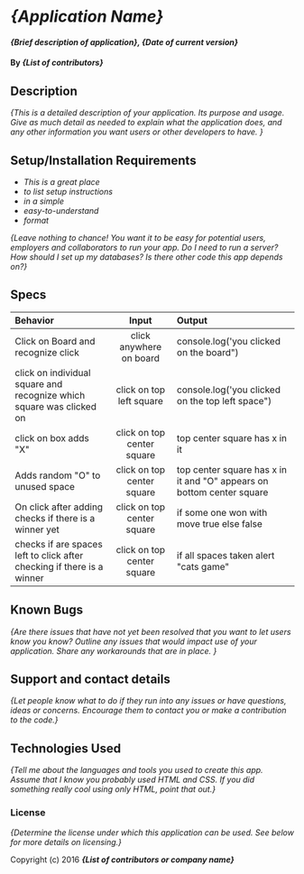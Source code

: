 # _{Application Name}_

#### _{Brief description of application}, {Date of current version}_

#### By _**{List of contributors}**_

## Description

_{This is a detailed description of your application. Its purpose and usage.  Give as much detail as needed to explain what the application does, and any other information you want users or other developers to have. }_

## Setup/Installation Requirements

* _This is a great place_
* _to list setup instructions_
* _in a simple_
* _easy-to-understand_
* _format_

_{Leave nothing to chance! You want it to be easy for potential users, employers and collaborators to run your app. Do I need to run a server? How should I set up my databases? Is there other code this app depends on?}_

## Specs

| Behavior | Input | Output |
| :-------- | :------: | :------|
|Click on Board and recognize click| click anywhere on board | console.log('you clicked on the board") |
|click on individual square and recognize which square was clicked on| click on top left square | console.log('you clicked on the top left space") |
click on box adds "X" | click on top center square | top center square has x in it |
| Adds random "O" to unused space| click on top center square | top center square has x in it and "O" appears on bottom center square 
| On click after adding checks if there is a winner yet | click on top center square | if some one won with move true else false |
|checks if are spaces left to click after checking if there is a winner | click on top center square| if all spaces taken alert "cats game"

## Known Bugs

_{Are there issues that have not yet been resolved that you want to let users know you know?  Outline any issues that would impact use of your application.  Share any workarounds that are in place. }_

## Support and contact details

_{Let people know what to do if they run into any issues or have questions, ideas or concerns.  Encourage them to contact you or make a contribution to the code.}_

## Technologies Used

_{Tell me about the languages and tools you used to create this app. Assume that I know you probably used HTML and CSS. If you did something really cool using only HTML, point that out.}_

### License

*{Determine the license under which this application can be used.  See below for more details on licensing.}*

Copyright (c) 2016 **_{List of contributors or company name}_**